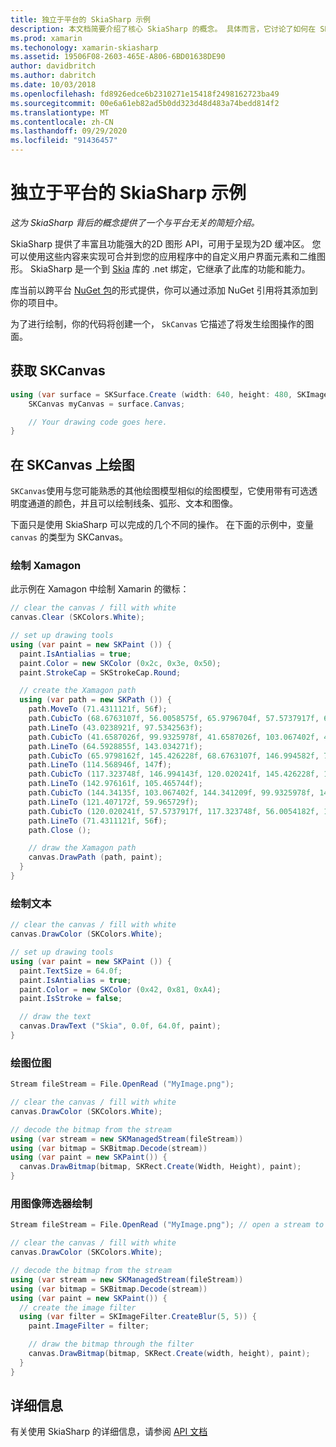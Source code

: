 ```yaml
---
title: 独立于平台的 SkiaSharp 示例
description: 本文档简要介绍了核心 SkiaSharp 的概念。 具体而言，它讨论了如何在 SKCanvas 上获取和绘制。
ms.prod: xamarin
ms.techonology: xamarin-skiasharp
ms.assetid: 19506F08-2603-465E-A806-6BD01638DE90
author: davidbritch
ms.author: dabritch
ms.date: 10/03/2018
ms.openlocfilehash: fd8926edce6b2310271e15418f2498162723ba49
ms.sourcegitcommit: 00e6a61eb82ad5b0dd323d48d483a74bedd814f2
ms.translationtype: MT
ms.contentlocale: zh-CN
ms.lasthandoff: 09/29/2020
ms.locfileid: "91436457"
---
```

# <a name="skiasharp-platform-independent-examples"></a>独立于平台的 SkiaSharp 示例

_这为 SkiaSharp 背后的概念提供了一个与平台无关的简短介绍。_

SkiaSharp 提供了丰富且功能强大的2D 图形 API，可用于呈现为2D 缓冲区。  您可以使用这些内容来实现可合并到您的应用程序中的自定义用户界面元素和二维图形。 SkiaSharp 是一个到 [Skia](https://skia.org) 库的 .net 绑定，它继承了此库的功能和能力。

库当前以跨平台 [NuGet 包](https://www.nuget.org/packages/SkiaSharp)的形式提供，你可以通过添加 NuGet 引用将其添加到你的项目中。

为了进行绘制，你的代码将创建一个， `SkCanvas` 它描述了将发生绘图操作的图面。

## <a name="obtaining-an-skcanvas"></a>获取 SKCanvas

```csharp
using (var surface = SKSurface.Create (width: 640, height: 480, SKImageInfo.PlatformColorType, SKAlphaType.Premul)) {
    SKCanvas myCanvas = surface.Canvas;

    // Your drawing code goes here.
}
```

## <a name="drawing-on-skcanvas"></a>在 SKCanvas 上绘图

`SKCanvas`使用与您可能熟悉的其他绘图模型相似的绘图模型，它使用带有可选透明度通道的颜色，并且可以绘制线条、弧形、文本和图像。

下面只是使用 SkiaSharp 可以完成的几个不同的操作。  在下面的示例中，变量 `canvas` 的类型为 SKCanvas。

### <a name="drawing-xamagon"></a>绘制 Xamagon

此示例在 Xamagon 中绘制 Xamarin 的徽标：

```csharp
// clear the canvas / fill with white
canvas.Clear (SKColors.White);

// set up drawing tools
using (var paint = new SKPaint ()) {
  paint.IsAntialias = true;
  paint.Color = new SKColor (0x2c, 0x3e, 0x50);
  paint.StrokeCap = SKStrokeCap.Round;

  // create the Xamagon path
  using (var path = new SKPath ()) {
    path.MoveTo (71.4311121f, 56f);
    path.CubicTo (68.6763107f, 56.0058575f, 65.9796704f, 57.5737917f, 64.5928855f, 59.965729f);
    path.LineTo (43.0238921f, 97.5342563f);
    path.CubicTo (41.6587026f, 99.9325978f, 41.6587026f, 103.067402f, 43.0238921f, 105.465744f);
    path.LineTo (64.5928855f, 143.034271f);
    path.CubicTo (65.9798162f, 145.426228f, 68.6763107f, 146.994582f, 71.4311121f, 147f);
    path.LineTo (114.568946f, 147f);
    path.CubicTo (117.323748f, 146.994143f, 120.020241f, 145.426228f, 121.407172f, 143.034271f);
    path.LineTo (142.976161f, 105.465744f);
    path.CubicTo (144.34135f, 103.067402f, 144.341209f, 99.9325978f, 142.976161f, 97.5342563f);
    path.LineTo (121.407172f, 59.965729f);
    path.CubicTo (120.020241f, 57.5737917f, 117.323748f, 56.0054182f, 114.568946f, 56f);
    path.LineTo (71.4311121f, 56f);
    path.Close ();

    // draw the Xamagon path
    canvas.DrawPath (path, paint);
  }
}
```

### <a name="drawing-text"></a>绘制文本

```csharp
// clear the canvas / fill with white
canvas.DrawColor (SKColors.White);

// set up drawing tools
using (var paint = new SKPaint ()) {
  paint.TextSize = 64.0f;
  paint.IsAntialias = true;
  paint.Color = new SKColor (0x42, 0x81, 0xA4);
  paint.IsStroke = false;

  // draw the text
  canvas.DrawText ("Skia", 0.0f, 64.0f, paint);
}
```

### <a name="drawing-bitmaps"></a>绘图位图

```csharp
Stream fileStream = File.OpenRead ("MyImage.png");

// clear the canvas / fill with white
canvas.DrawColor (SKColors.White);

// decode the bitmap from the stream
using (var stream = new SKManagedStream(fileStream))
using (var bitmap = SKBitmap.Decode(stream))
using (var paint = new SKPaint()) {
  canvas.DrawBitmap(bitmap, SKRect.Create(Width, Height), paint);
}
```

### <a name="drawing-with-image-filters"></a>用图像筛选器绘制

```csharp
Stream fileStream = File.OpenRead ("MyImage.png"); // open a stream to an image file

// clear the canvas / fill with white
canvas.DrawColor (SKColors.White);

// decode the bitmap from the stream
using (var stream = new SKManagedStream(fileStream))
using (var bitmap = SKBitmap.Decode(stream))
using (var paint = new SKPaint()) {
  // create the image filter
  using (var filter = SKImageFilter.CreateBlur(5, 5)) {
    paint.ImageFilter = filter;

    // draw the bitmap through the filter
    canvas.DrawBitmap(bitmap, SKRect.Create(width, height), paint);
  }
}
```

## <a name="more-information"></a>详细信息

有关使用 SkiaSharp 的详细信息，请参阅 [API 文档](/dotnet/api/skiasharp)